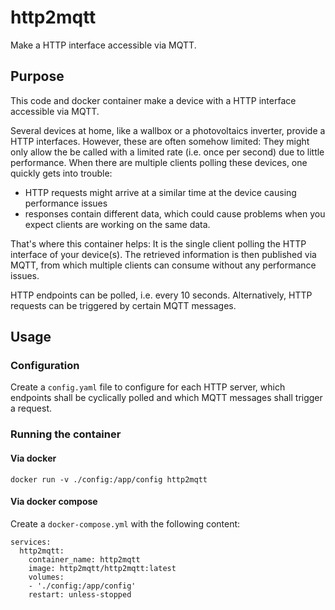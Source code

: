 # http2mqtt

Make a HTTP interface accessible via MQTT.

## Purpose

This code and docker container make a device with a HTTP interface accessible via MQTT.

Several devices at home, like a wallbox or a photovoltaics inverter, provide a HTTP interfaces.
However, these are often somehow limited: They might only allow the be called with a limited rate (i.e. once per second) due to little performance.
When there are multiple clients polling these devices, one quickly gets into trouble:
 
* HTTP requests might arrive at a similar time at the device causing performance issues
* responses contain different data, which could cause problems when you expect clients are working on the same data.

That's where this container helps: It is the single client polling the HTTP interface of your device(s).
The retrieved information is then published via MQTT, from which multiple clients can consume without any performance issues.

HTTP endpoints can be polled, i.e. every 10 seconds.
Alternatively, HTTP requests can be triggered by certain MQTT messages.

## Usage

### Configuration

Create a `config.yaml` file to configure for each HTTP server, which endpoints shall be cyclically polled and which MQTT messages shall trigger a request.

### Running the container

#### Via docker

`docker run -v ./config:/app/config http2mqtt`

#### Via docker compose

Create a `docker-compose.yml` with the following content:

    services:
      http2mqtt:
        container_name: http2mqtt
        image: http2mqtt/http2mqtt:latest
        volumes:
        - './config:/app/config'
        restart: unless-stopped

